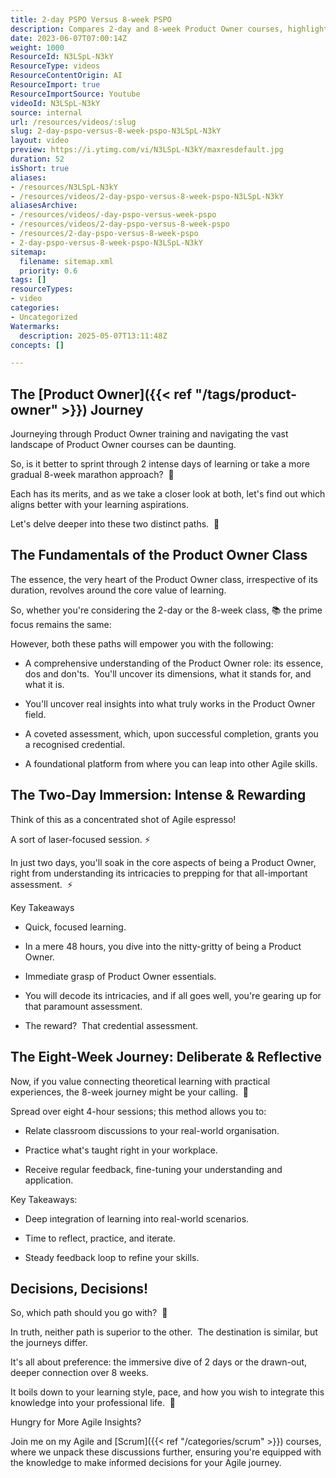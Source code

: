 ```yaml
---
title: 2-day PSPO Versus 8-week PSPO
description: Compares 2-day and 8-week Product Owner courses, highlighting differences in learning pace, depth, practical application, and how each suits different learning styles.
date: 2023-06-07T07:00:14Z
weight: 1000
ResourceId: N3LSpL-N3kY
ResourceType: videos
ResourceContentOrigin: AI
ResourceImport: true
ResourceImportSource: Youtube
videoId: N3LSpL-N3kY
source: internal
url: /resources/videos/:slug
slug: 2-day-pspo-versus-8-week-pspo-N3LSpL-N3kY
layout: video
preview: https://i.ytimg.com/vi/N3LSpL-N3kY/maxresdefault.jpg
duration: 52
isShort: true
aliases:
- /resources/N3LSpL-N3kY
- /resources/videos/2-day-pspo-versus-8-week-pspo-N3LSpL-N3kY
aliasesArchive:
- /resources/videos/-day-pspo-versus-week-pspo
- /resources/videos/2-day-pspo-versus-8-week-pspo
- /resources/2-day-pspo-versus-8-week-pspo
- 2-day-pspo-versus-8-week-pspo-N3LSpL-N3kY
sitemap:
  filename: sitemap.xml
  priority: 0.6
tags: []
resourceTypes:
- video
categories:
- Uncategorized
Watermarks:
  description: 2025-05-07T13:11:48Z
concepts: []

---
```

## The [Product Owner]({{< ref "/tags/product-owner" >}}) Journey

Journeying through Product Owner training and navigating the vast landscape of Product Owner courses can be daunting.

So, is it better to sprint through 2 intense days of learning or take a more gradual 8-week marathon approach?  🏃

Each has its merits, and as we take a closer look at both, let's find out which aligns better with your learning aspirations.

Let's delve deeper into these two distinct paths.  🎯

## The Fundamentals of the Product Owner Class

The essence, the very heart of the Product Owner class, irrespective of its duration, revolves around the core value of learning.

So, whether you're considering the 2-day or the 8-week class, 📚 the prime focus remains the same:

However, both these paths will empower you with the following:

- A comprehensive understanding of the Product Owner role: its essence, dos and don'ts.  You'll uncover its dimensions, what it stands for, and what it is.

- You'll uncover real insights into what truly works in the Product Owner field.

- A coveted assessment, which, upon successful completion, grants you a recognised credential.

- A foundational platform from where you can leap into other Agile skills.

## The Two-Day Immersion: Intense & Rewarding

Think of this as a concentrated shot of Agile espresso!

A sort of laser-focused session. ⚡️

In just two days, you'll soak in the core aspects of being a Product Owner, right from understanding its intricacies to prepping for that all-important assessment.  ⚡️

Key Takeaways

- Quick, focused learning.

- In a mere 48 hours, you dive into the nitty-gritty of being a Product Owner.

- Immediate grasp of Product Owner essentials.

- You will decode its intricacies, and if all goes well, you're gearing up for that paramount assessment.

- The reward?  That credential assessment.

## The Eight-Week Journey: Deliberate & Reflective

Now, if you value connecting theoretical learning with practical experiences, the 8-week journey might be your calling.  🌟

Spread over eight 4-hour sessions; this method allows you to:

- Relate classroom discussions to your real-world organisation.

- Practice what's taught right in your workplace.

- Receive regular feedback, fine-tuning your understanding and application.

Key Takeaways:

- Deep integration of learning into real-world scenarios.

- Time to reflect, practice, and iterate.

- Steady feedback loop to refine your skills.

## Decisions, Decisions!

So, which path should you go with?  🤷

In truth, neither path is superior to the other.  The destination is similar, but the journeys differ.

It's all about preference: the immersive dive of 2 days or the drawn-out, deeper connection over 8 weeks.

It boils down to your learning style, pace, and how you wish to integrate this knowledge into your professional life.  🤔

Hungry for More Agile Insights?

Join me on my Agile and [Scrum]({{< ref "/categories/scrum" >}}) courses, where we unpack these discussions further, ensuring you're equipped with the knowledge to make informed decisions for your Agile journey.
